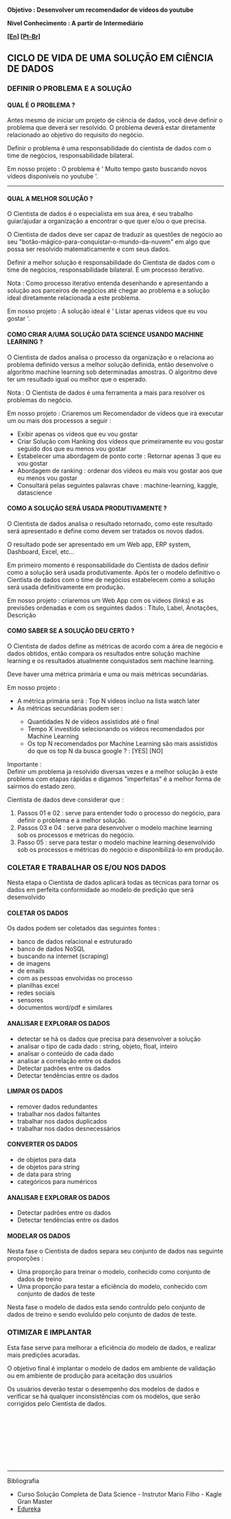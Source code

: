 <h4>Objetivo : Desenvolver um recomendador de vídeos do youtube
    <p>Nivel Conhecimento : A partir de  Intermediário</p>
    <p><a href="blank_">[En]</a>  <a href="blank_">[Pt-Br]</a></p>
</h4>
<h2>CICLO DE VIDA DE UMA SOLUÇÃO EM CIÊNCIA DE DADOS</h2>
<h3>DEFINIR O PROBLEMA E A SOLUÇÃO</h3>
<h4>QUAL É O PROBLEMA ?</h4>
<p>Antes mesmo de iniciar um projeto de ciência de dados, você deve definir o problema que deverá ser resolvido. O problema deverá estar diretamente relacionado ao objetivo do requisito do negócio.</p>
<p>Definir o problema é uma responsabilidade do cientista de dados com o time de negócios, responsabilidade bilateral.</p>
<p>Em nosso projeto : O problema é ' Muito tempo gasto buscando novos vídeos disponíveis no youtube '.</p>
<hr>
<h4>QUAL A MELHOR SOLUÇÃO ?</h4>
<p>O Cientista de dados é o especialista em sua área, é seu trabalho guiar/ajudar a organização a encontrar o que quer e/ou o que precisa.</p>
<p>O Cientista de dados deve ser capaz de traduzir as questões de negócio ao seu "botão-mágico-para-conquistar-o-mundo-da-nuvem" em algo que possa ser resolvido matematicamente e com seus dados.</p>
<p>Definir a melhor solução é responsabilidade do Cientista de dados com o time de negócios, responsabilidade bilateral. É um processo iterativo.</p>
<p>Nota : Como processo iterativo entenda desenhando e apresentando a solução aos parceiros de negócios até chegar ao problema e a solução ideal diretamente relacionada a este problema.</p>
<p>Em nosso projeto : A solução ideal é ' Listar apenas vídeos que eu vou gostar '.</p>
<h4>COMO CRIAR A/UMA SOLUÇÃO DATA SCIENCE USANDO MACHINE LEARNING ?</h4>
<p>O Cientista de dados analisa o processo da organização e o relaciona ao problema definido versus a melhor solução definida, então desenvolve o algoritmo machine learning sob determinadas amostras. O algoritmo deve ter um resultado igual ou melhor que o esperado.</p>
<p>Nota : O Cientista de dados é uma ferramenta a mais para resolver os problemas do negócio.</p>
<p>Em nosso projeto : Criaremos um Recomendador de vídeos que irá executar um ou mais dos processos a seguir :
    <ul>
        <li>Exibir apenas os vídeos que eu vou gostar</li>
		<li>Criar Solução com Hanking dos vídeos que primeiramente eu vou gostar seguido dos que eu menos vou gostar</li>
        <li>Estabelecer uma abordagem de ponto corte : Retornar apenas 3 que eu vou gostar</li>
        <li>Abordagem de ranking : ordenar dos vídeos eu mais vou gostar aos que eu menos vou gostar</li>
        <li>Consultará pelas seguintes palavras chave : machine-learning, kaggle, datascience</li>
    </ul>
</p>
<h4>COMO A SOLUÇÃO SERÁ USADA PRODUTIVAMENTE ?</h4>
<p>O Cientista de dados analisa o resultado retornado, como este resultado será apresentado e define como devem ser tratados os novos dados.</p>
<p>O resultado pode ser apresentado em um Web app, ERP system, Dashboard, Excel, etc...</p>
<p>Em primeiro momento é responsabilidade do Cientista de dados definir como a solução será usada produtivamente. Após ter o modelo definitivo o Cientista de dados com o time de negócios estabelecem como a solução será usada definitivamente em produção.</p>
<p>Em nosso projeto : criaremos um Web App com os vídeos (links) e as previsões ordenadas e com os seguintes dados : Título, Label, Anotações, Descrição</p>
<h4>COMO SABER SE A SOLUÇÃO DEU CERTO ?</h4>
<p>O Cientista de dados define as métricas de acordo com a área de negócio e dados obtidos, então compara os resultados entre solução machine learning e os resultados atualmente conquistados sem machine learning.</p>
<p>Deve haver uma métrica primária e uma ou mais métricas secundárias.</p>
<p>Em nosso projeto :
    <ul>
        <li>A métrica primária será : Top N vídeos incluo na lista watch later</li>
		<li>As métricas secundárias podem ser :</li>
        <ul>
            <li>Quantidades N de vídeos assistidos até o final</li>
            <li>Tempo X investido selecionando os vídeos recomendados por Machine Learning</li>
            <li>Os top N recomendados por Machine Learning são mais assistidos do que os top N da busca google ? : [YES] [NO]</li>
        </ul>
    </ul>
</p>
<p>Importante :<br>
Definir um problema ja resolvido diversas vezes e a melhor solução à este problema com etapas rápidas e digamos "imperfeitas" é a melhor forma de sairmos do estado zero.</p>
<p>Cientista de dados deve considerar que :
    <ol>
        <li>Passos 01 e 02 : serve para entender todo o processo do negócio, para definir o problema e a melhor solução.
        </li>
        <li>Passos 03 e 04 : serve para desenvolver o modelo machine learning sob os processos e métricas do negócio.
        </li>
        <li>Passo 05 : serve para testar o modelo machine learning desenvolvido sob os processos e métricas do negócio e disponibilizá-lo em produção.
        </li>
    </ol>
</p>

<h3>COLETAR E TRABALHAR OS E/OU NOS DADOS</h3>
<p>Nesta etapa o Cientista de dados aplicará todas as técnicas para tornar os dados em perfeita conformidade ao modelo de predição que será desenvolvido</p>

<h4>COLETAR OS DADOS</h4>
<p>Os dados podem ser coletados das seguintes fontes :</p>
<p>
    <ul>
        <li>banco de dados relacional e estruturado</li>
        <li>banco de dados NoSQL</li>
        <li>buscando na internet (scraping)</li>
        <li>de imagens</li>
        <li>de emails</li>
        <li>com as pessoas envolvidas no processo</li>
        <li>planilhas excel</li>
        <li>redes sociais</li>
        <li>sensores</li>
        <li>documentos word/pdf e similares</li>
    </ul>
</p>

<h4>ANALISAR E EXPLORAR OS DADOS</h4>
<p>
    <ul>
        <li>detectar se há os dados que precisa para desenvolver a solução</li>
        <li>analisar o tipo de cada dado : string, objeto, float, inteiro</li>
        <li>analisar o conteúdo de cada dado</li>
        <li>analisar a correlação entre os dados</li>
        <li>Detectar padrões entre os dados</li>
        <li>Detectar tendências entre os dados</li>
    </ul>
</p>

<h4>LIMPAR OS DADOS</h4>
<p>
    <ul>
        <li>remover dados redundantes</li>
        <li>trabalhar nos dados faltantes</li>
        <li>trabalhar nos dados duplicados</li>
        <li>trabalhar nos dados desnecessários</li>
    </ul>
</p>

<h4>CONVERTER OS DADOS</h4>
<p>
    <ul>
        <li>de objetos para data</li>
        <li>de objetos para string</li>
        <li>de data para string</li>
        <li>categóricos para numéricos</li>
    </ul>
</p>

<h4>ANALISAR E EXPLORAR OS DADOS</h4>
<p>
    <ul>
        <li>Detectar padrões entre os dados</li>
        <li>Detectar tendências entre os dados</li>
    </ul>
</p>

<h4>MODELAR OS DADOS</h4>
<p>Nesta fase o Cientista de dados separa seu conjunto de dados nas seguinte proporções :</p>
<p>
    <ul>
        <li>Uma proporção para treinar o modelo, conhecido como conjunto de dados de treino</li>
        <li>Uma proporção para testar a eficiência do modelo, conhecido com conjunto de dados de teste</li>
    </ul>
Nesta fase o modelo de dados esta sendo contruÍdo pelo conjunto de dados de treino e sendo evoluÍdo pelo conjunto de dados de teste.
</p>

<h3>OTIMIZAR E IMPLANTAR</h3>
<p>Esta fase serve para melhorar a eficiência do modelo de dados, e realizar mais predições acuradas.</p>
<p>O objetivo final é implantar o modelo de dados em ambiente de validação ou em ambiente de produção para aceitação dos usuários</p>
<p>Os usuários deverão testar o desempenho dos modelos de dados e verificar se há qualquer inconsistências com os modelos, que serão corrigidos pelo Cientista de dados.</p>
<br><br><br><br><br><br><br>
<hr>
<p>Bibliografia
    <ul>
        <li>Curso Solução Completa de Data Science - Instrutor Mario Filho - Kagle Gran Master</li>
        <li><a href="https://www.edureka.co/blog/data-science-projects/#A%20Basic%20Approach%20To%20Solving%20A%20Problem%20Using%20Data%20Science">Edureka</a></li>
    </ul>
</p>
